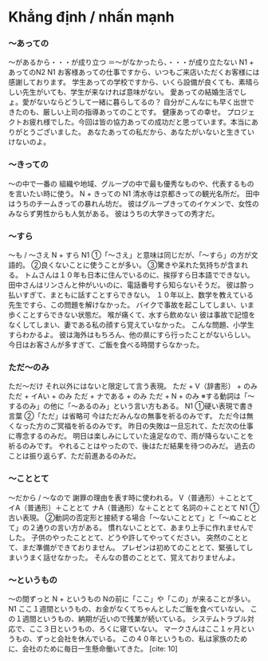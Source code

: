 # Khẳng định / nhấn mạnh

### 〜あっての
〜があるから・・・が成り立つ ＝〜がなかったら、・・・が成り立たない
N1 + あってのN2
N1
お客様あっての仕事ですから、いつもご来店いただくお客様には感謝しております。
学生あっての学校ですから、いくら設備が良くても、素晴らしい先生がいても、学生が来なければ意味がない。
愛あっての結婚生活でしょ。愛がないならどうして一緒に暮らしてるの？
自分がこんなにも早く出世できたのも、厳しい上司の指導あってのことです。
健康あっての幸せ。
プロジェクトお疲れ様でした。今回は皆の協力あっての成功だと思っています。本当にありがとうございました。
あなたあっての私だから、あなたがいないと生きていけないのよ。

### 〜きっての
〜の中で一番の 組織や地域、グループの中で最も優秀なものや、代表するものを言いたい時に使う。
N + きっての
N1
清水寺は京都きっての観光名所だ。
田中はうちのチームきっての暴れん坊だ。
彼はグループきってのイケメンで、女性のみならず男性からも人気がある。
彼はうちの大学きっての秀才だ。

### 〜すら
〜も / 〜さえ
N + すら
N1
①「〜さえ」と意味は同じだが、「〜すら」の方が文語的。 ②良くないことに使うことが多い。 ③驚きや呆れた気持ちが含まれる。
トムさんは１０年も日本に住んでいるのに、挨拶すら日本語でできない。
田中さんはリンさんと仲がいいのに、電話番号すら知らないそうだ。
彼は酔っ払いすぎて、まともに話すことすらできない。
１０年以上、数学を教えている先生ですら、この問題を解けなかった。
バイクで事故を起こしてしまい、いま歩くことすらできない状態だ。
喉が痛くて、水すら飲めない
彼は事故で記憶をなくしてしまい、妻である私の顔すら覚えていなかった。
こんな問題、小学生すらわかるよ。
彼は海外はもちろん、他の県にすら行ったことがないらしい。
今日はお客さんが多すぎて、ご飯を食べる時間すらなかった。

### ただ〜のみ
ただ〜だけ それ以外にはないと限定して言う表現。
ただ + V（辞書形） + のみ ただ + イAい + のみ ただ + ナである + のみ ただ + N + のみ ※する動詞は「〜するのみ」の他に「〜あるのみ」という言い方もある。
N1
①硬い表現で書き言葉 ②「ただ」は省略可
今はただみんなの無事を祈るのみです。
ただ今は無くなった方のご冥福を祈るのみです。
昨日の失敗は一旦忘れて、ただ次の仕事に専念するのみだ。
明日は楽しみにしていた遠足なので、雨が降らないことを祈るのみです。
やれることはやったので、後はただ結果を待つのみだ。
過去のことは振り返らず、ただ前進あるのみだ。

### 〜こととて
〜だから / 〜なので 謝罪の理由を表す時に使われる。
V（普通形）＋こととて イA（普通形）＋こととて ナA（普通形）な＋こととて 名詞の＋こととて
N1
①古い表現。 ②動詞の否定形と接続する場合「〜ないこととて」と「〜ぬこととて」の２通りの言い方がある。
慣れないこととて、あまり上手に作れませんでした。
子供のやったこととて、どうや許してやってください。
突然のこととて、まだ準備ができておりません。
プレゼンは初めてのこととて、緊張してしまいうまく話せなかった。
そんなの昔のこととて、覚えておりませんよ。

### 〜というもの
〜の間ずっと
N + というもの Nの前に「ここ」や「この」が来ることが多い。
N1
ここ１週間というもの、お金がなくてちゃんとしたご飯を食べていない。
この１週間というもの、納期が近いので残業が続いている。
システムトラブル対応で、ここ３日というもの、ろくに寝ていない。
マークさんはここ１ヶ月というもの、ずっと会社を休んでいる。
この４０年というもの、私は家族のために、会社のために毎日一生懸命働いてきた。 [cite: 10]
